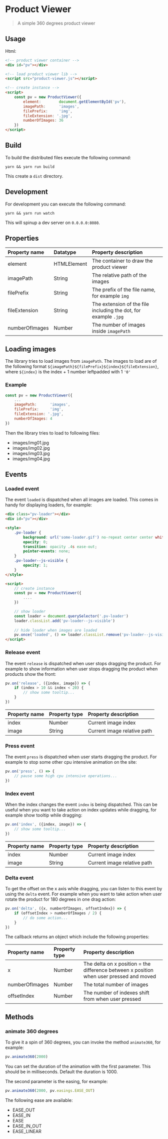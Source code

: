 # Product Viewer

> A simple 360 degrees product viewer


## Usage

Html:

```html
<!-- product viewer container -->
<div id="pv"></div>

<!-- load product viewer lib -->
<script src="product-viewer.js"></script>

<!-- create instance -->
<script>
	const pv = new ProductViewer({
		element: 		document.getElementById('pv'),
		imagePath: 		'images',
		filePrefix: 	'img',
		fileExtension: '.jpg',
		numberOfImages: 36
	})
</script>
```


## Build

To build the distributed files execute the following command:

```shell
yarn && yarn run build
```

This create a `dist` directory.

## Development

For development you can execute the following command:

```shell
yarn && yarn run watch
```

This will spinup a dev server on `0.0.0.0:8080`. 

## Properties

| Property name | Datatype | Property description |
| :------------ | :------- | :------------------- |
| element | HTMLElement | The container to draw the product viewer |
| imagePath | String | The relative path of the images |
| filePrefix | String | The prefix of the file name, for example `img` |
| fileExtension | String | The extension of the file including the dot, for example `.jpg` |
| numberOfImages | Number | The number of images inside `imagePath` |


## Loading images
The library tries to load images from `imagePath`. 
The images to load are of the following format `${imagePath}${filePrefix}${index}${fileExtension}`, where `${index}` is the index + 1 number leftpadded with 1 `'0'`

### Example

```javascript
const pv = new ProductViewer({
	...
	imagePath: 		'images',
	filePrefix: 	'img',
	fileExtension: '.jpg',
	numberOfImages: 4
})
```

Then the library tries to load to following files:

- images/img01.jpg
- images/img02.jpg
- images/img03.jpg
- images/img04.jpg

## Events

### Loaded event

The event `loaded` is dispatched when all images are loaded. This comes in handy for displaying loaders, for example:


```html
<div class="pv-loader"></div>
<div id="pv"></div>

<style>
	.pv-loader {
		background: url('some-loader.gif') no-repeat center center white;
		opacity: 0;
		transition: opacity .4s ease-out;
		pointer-events: none;
	}
	.pv-loader--js-visible {
		opacity: 1;
	}
</style>

<script>
	// create instance
	const pv = new ProductViewer({
		....
	})

	// show loader	
	const loader = document.querySelector('.pv-loader')
	loader.classList.add('pv-loader--js-visible')
	
	// hide loader when images are loaded
	pv.once('loaded', () => loader.classList.remove('pv-loader--js-visible')
</script>
```

### Release event

The event `release` is dispatched when user stops dragging the product. For example to show information when user stops dragging the product when products show the front:

```javascript
pv.on('release', ({index, image}) => {
	if (index > 10 && index < 20) {
		// show some tooltip...
	}
})
```

| Property name | Property type | Property description |
| :------------ | :------------ | :------------------- |
| index | Number | Current image index |
| image | String | Current image relative path |


### Press event

The event `press` is dispatched when user starts dragging the product. For example to stop some other cpu intensive animation on the site:


```javascript
pv.on('press', () => {
	// pause some high cpu intensive operations...
})
```

### Index event

When the index changes the event `index` is being dispatched. This can be useful when you want to take action on index updates while dragging, for example show tooltip while dragging:

```javascript
pv.on('index', ({index, image}) => {
	// show some tooltip...
})
```

| Property name | Property type | Property description |
| :------------ | :------------ | :------------------- |
| index | Number | Current image index |
| image | String | Current image relative path |

### Delta event

To get the offset on the x axis while dragging, you can listen to this event by using the `delta` event. For example when you want to take action when user rotate the product for 180 degrees in one drag action:

```javascript
pv.on('delta', ({x, numberOfImages, offsetIndex}) => {
	if (offsetIndex > numberOfImages / 2) {
		// do some action...
	}
})
```

The callback returns an object which include the following properties:

| Property name | Property type | Property description |
| :------------ | :------------ | :------------------- |
| x | Number | The delta on x position = the difference between x position when user pressed and moved |
| numberOfImages | Number | The total number of images | 
| offsetIndex | Number | The number of indexes shift from when user pressed |


## Methods

### animate 360 degrees

To give it a spin of 360 degrees, you can invoke the method `animate360`, for example:

```javascript
pv.animate360(2000)
```

You can set the duration of the animation with the first parameter. This should be in milliseconds. Default the duration is 1000. 

The second parameter is the easing, for example:

```javascript
pv.animate360(2000, pv.easings.EASE_OUT)
```

The following ease are available:

- EASE_OUT
- EASE_IN
- EASE
- EASE_IN_OUT
- EASE_LINEAR